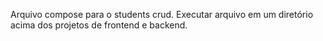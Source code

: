 Arquivo compose para o students crud.
Executar arquivo em um diretório acima dos projetos de frontend e backend.
